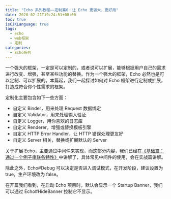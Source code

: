 ```yaml
---
title: "Echo 系列教程——定制篇0：让 Echo 更强大、更好用"
date: 2020-02-21T19:24:51+08:00
toc: true
isCJKLanguage: true
tags: 
  - echo
  - web框架
  - 定制
categories:
  - Echo系列
---
```


一个强大的框架，一定是可以定制的，或者说可以扩展，能够根据用户自己的需求进行改变、增强，甚至某些功能的替换。作为一个强大的框架，Echo 必然也是可以定制、可以扩展的。本篇起，我们一起探讨如何对 Echo 框架进行定制或扩展，打造成符合你个性需求的框架。

定制化主要包含如下一些方面：

- 自定义 Binder，用来处理 Request 数据绑定
- 自定义 Validator，用来处理输入验证
- 自定义 Logger，用你喜欢的日志库
- 自定义 Renderer，增强或替换模板引擎
- 自定义 HTTP Error Handler，让 HTTP 错误处理更友好
- 自定义 Server 相关，替换或扩展默认的 Server

关于扩展 Echo，主要通过中间件来实现，而这部分内容，我们已经在[《基础篇：通过一个例子串联各特性》](http://blog.studygolang.com/2019/12/echo-login-example/)中讲解了，具体常见中间件的使用，会在实战篇讲解。

除此之外，Echo#Debug 可以决定是否进入调试模式，在开发阶段，建议设置为 true，生产环境改为 false。

在开篇我们看到，在启动 Echo 项目时，默认会显示一个 Startup Banner，我们可以通过 Echo#HideBanner 控制它不显示。


